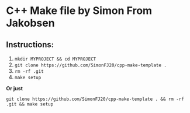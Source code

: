 
# C++ Make file by Simon From Jakobsen

## Instructions:

1. `mkdir MYPROJECT && cd MYPROJECT`
2. `git clone https://github.com/SimonFJ20/cpp-make-template .`
3. `rm -rf .git`
4. `make setup`

**Or just**

`git clone https://github.com/SimonFJ20/cpp-make-template . && rm -rf .git && make setup`
